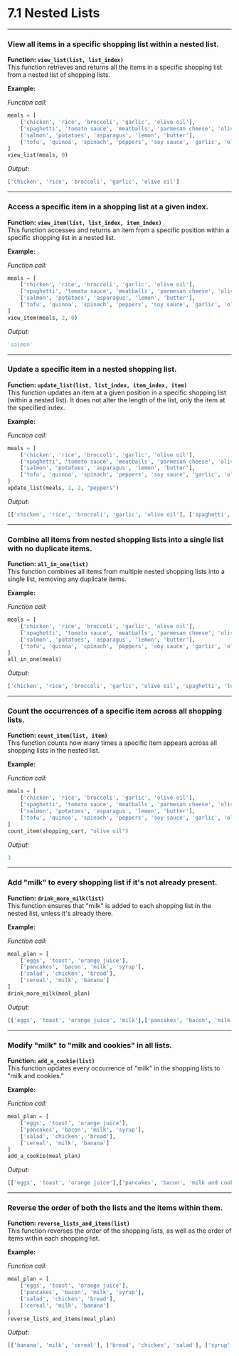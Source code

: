 # 7.1 Nested Lists

---

### View all items in a specific shopping list within a nested list.

**Function: `view_list(list, list_index)`**  
This function retrieves and returns all the items in a specific shopping list from a nested list of shopping lists.

**Example:**

*Function call:*
```python
meals = [
    ['chicken', 'rice', 'broccoli', 'garlic', 'olive oil'],
    ['spaghetti', 'tomato sauce', 'meatballs', 'parmesan cheese', 'olive oil'],
    ['salmon', 'potatoes', 'asparagus', 'lemon', 'butter'],
    ['tofu', 'quinoa', 'spinach', 'peppers', 'soy sauce', 'garlic', 'olive oil']
]
view_list(meals, 0)
```
*Output:*
```python
['chicken', 'rice', 'broccoli', 'garlic', 'olive oil']
```

---

### Access a specific item in a shopping list at a given index.

**Function: `view_item(list, list_index, item_index)`**  
This function accesses and returns an item from a specific position within a specific shopping list in a nested list.

**Example:**

*Function call:*
```python
meals = [
    ['chicken', 'rice', 'broccoli', 'garlic', 'olive oil'],
    ['spaghetti', 'tomato sauce', 'meatballs', 'parmesan cheese', 'olive oil'],
    ['salmon', 'potatoes', 'asparagus', 'lemon', 'butter'],
    ['tofu', 'quinoa', 'spinach', 'peppers', 'soy sauce', 'garlic', 'olive oil']
]
view_item(meals, 2, 0)
```
*Output:*
```python
'salmon'
```

---
### Update a specific item in a nested shopping list.

**Function: `update_list(list, list_index, item_index, item)`**  
This function updates an item at a given position in a specific shopping list (within a nested list). It does not alter the length of the list, only the item at the specified index.

**Example:**

*Function call:*
```python
meals = [
    ['chicken', 'rice', 'broccoli', 'garlic', 'olive oil'],
    ['spaghetti', 'tomato sauce', 'meatballs', 'parmesan cheese', 'olive oil'],
    ['salmon', 'potatoes', 'asparagus', 'lemon', 'butter'],
    ['tofu', 'quinoa', 'spinach', 'peppers', 'soy sauce', 'garlic', 'olive oil']
]
update_list(meals, 2, 2, "peppers")
```
*Output:*
```python
[['chicken', 'rice', 'broccoli', 'garlic', 'olive oil'], ['spaghetti', 'tomato sauce', 'meatballs', 'parmesan cheese', 'olive oil'],['salmon', 'potatoes', 'peppers', 'lemon', 'butter'], ['tofu', 'quinoa', 'spinach', 'peppers', 'soy sauce', 'garlic', 'olive oil']]
```

---
### Combine all items from nested shopping lists into a single list with no duplicate items.

**Function: `all_in_one(list)`**  
This function combines all items from multiple nested shopping lists into a single list, removing any duplicate items.

**Example:**

*Function call:*
```python
meals = [
    ['chicken', 'rice', 'broccoli', 'garlic', 'olive oil'],
    ['spaghetti', 'tomato sauce', 'meatballs', 'parmesan cheese', 'olive oil'],
    ['salmon', 'potatoes', 'asparagus', 'lemon', 'butter'],
    ['tofu', 'quinoa', 'spinach', 'peppers', 'soy sauce', 'garlic', 'olive oil']
]
all_in_one(meals)
```

*Output:*
```python
['chicken', 'rice', 'broccoli', 'garlic', 'olive oil', 'spaghetti', 'tomato sauce', 'meatballs', 'parmesan cheese', 'salmon', 'potatoes', 'asparagus', 'lemon', 'butter', 'tofu', 'quinoa', 'spinach', 'peppers', 'soy sauce']
```

---

### Count the occurrences of a specific item across all shopping lists.

**Function: `count_item(list, item)`**  
This function counts how many times a specific item appears across all shopping lists in the nested list.

**Example:**

*Function call:*
```python
meals = [
    ['chicken', 'rice', 'broccoli', 'garlic', 'olive oil'],
    ['spaghetti', 'tomato sauce', 'meatballs', 'parmesan cheese', 'olive oil'],
    ['salmon', 'potatoes', 'asparagus', 'lemon', 'butter'],
    ['tofu', 'quinoa', 'spinach', 'peppers', 'soy sauce', 'garlic', 'olive oil']
]
count_item(shopping_cart, "olive oil")
```
*Output:*
```python
3
```

---

### Add "milk" to every shopping list if it's not already present.

**Function: `drink_more_milk(list)`**  
This function ensures that "milk" is added to each shopping list in the nested list, unless it's already there.

**Example:**

*Function call:*
```python
meal_plan = [
    ['eggs', 'toast', 'orange juice'],
    ['pancakes', 'bacon', 'milk', 'syrup'],
    ['salad', 'chicken', 'bread'],
    ['cereal', 'milk', 'banana']
]
drink_more_milk(meal_plan)
```
*Output:*
```python
[['eggs', 'toast', 'orange juice', 'milk'],['pancakes', 'bacon', 'milk', 'syrup'],['salad', 'chicken', 'bread', 'milk'],['cereal', 'milk', 'banana']]
```

---

### Modify "milk" to "milk and cookies" in all lists.

**Function: `add_a_cookie(list)`**  
This function updates every occurrence of "milk" in the shopping lists to "milk and cookies."

**Example:**

*Function call:*
```python
meal_plan = [
    ['eggs', 'toast', 'orange juice'],
    ['pancakes', 'bacon', 'milk', 'syrup'],
    ['salad', 'chicken', 'bread'],
    ['cereal', 'milk', 'banana']
]
add_a_cookie(meal_plan)
```
*Output:*
```python
[['eggs', 'toast', 'orange juice'],['pancakes', 'bacon', 'milk and cookies', 'syrup'],['salad', 'chicken', 'bread'],['cereal', 'milk and cookies', 'banana']]
```

---

### Reverse the order of both the lists and the items within them.

**Function: `reverse_lists_and_items(list)`**  
This function reverses the order of the shopping lists, as well as the order of items within each shopping list.

**Example:**

*Function call:*
```python
meal_plan = [
    ['eggs', 'toast', 'orange juice'],
    ['pancakes', 'bacon', 'milk', 'syrup'],
    ['salad', 'chicken', 'bread'],
    ['cereal', 'milk', 'banana']
]
reverse_lists_and_items(meal_plan)
```
*Output:*
```python
[['banana', 'milk', 'cereal'], ['bread', 'chicken', 'salad'], ['syrup', 'milk', 'bacon', 'pancakes'],['orange juice', 'toast', 'eggs']
```
